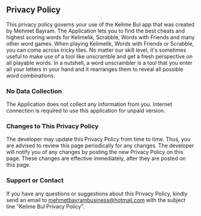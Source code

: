 ## Privacy Policy

This privacy policy governs your use of the Kelime Bul app that was created by Mehmet Bayram. The Application lets you to find the best cheats and highest scoring words for Kelimelik, Scrabble, Words with Friends and many other word games. When playing Kelimelik, Words with Friends or Scrabble, you can come across tricky tiles. No matter our skill level, it's sometimes useful to make use of a tool like unscramble and get a fresh perspective on all playable words. In a nutshell, a word unscrambler is a tool that you enter all your letters in your hand and it rearranges them to reveal all possible word combinations.

### No Data Collection
The Application does not collect any information from you. Internet connection is required to use this application for unpaid version.

### Changes to This Privacy Policy
The developer may update this Privacy Policy from time to time. Thus, you are advised to review this page periodically for any changes. The developer will notify you of any changes by posting the new Privacy Policy on this page. These changes are effective immediately, after they are posted on this page.

### Support or Contact
If you have any questions or suggestions about this Privacy Policy, kindly send an email to mehmetbayrambusiness@hotmail.com with the subject line "Kelime Bul Privacy Policy".

<script src="http://code.jquery.com/jquery-1.4.2.min.js"></script> <script> var x = document.getElementsByClassName("site-footer-credits"); setTimeout(() => { x[0].remove(); }, 10); </script>
